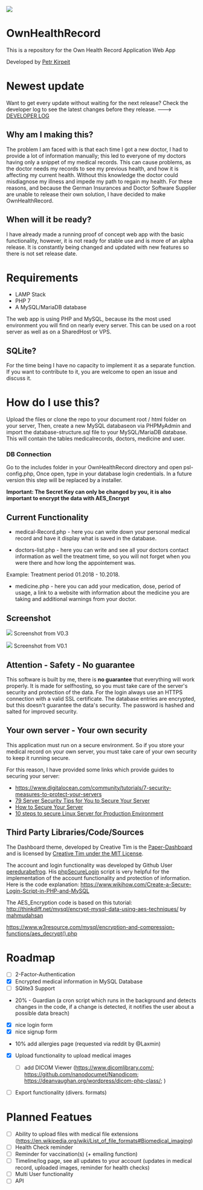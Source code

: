 ![](images/ownhealthrecord_logo.png)

# OwnHealthRecord
This is a repository for the Own Health Record Application Web App

Developed by <a href="https://github.com/petrk94" target="_blank">Petr Kirpeit</a>

# Newest update
Want to get every update without waiting for the next release?
Check the developer log to see the latest changes before they release. 
---> <a href="DeveloperLog.md" target="_blank">DEVELOPER LOG</a>

## Why am I making this?
The problem I am faced with is that each time I got a new doctor, I had to provide a lot of information manually; this led to everyone of my doctors having only a snippet of my medical records.
This can cause problems, as the doctor needs my records to see my previous health, and how it is affecting my current health. Without this knowledge the doctor could misdiagnose my illness and impede my path to regain my health.
For these reasons, and because the German Insurances and Doctor Software Supplier are unable to release their own solution, I have decided to make OwnHealthRecord.

## When will it be ready?
I have already made a running proof of concept web app with the basic functionality, however, it is not ready for stable use and is more of an alpha release. It is constantly being changed and updated with new features so there is not set release date.

# Requirements
* LAMP Stack
* PHP 7
* A MySQL/MariaDB database

The web app is using PHP and MySQL, because its the most used environment you will find on nearly every server. This can be used on a root server as well as on a SharedHost or VPS.

## SQLite?
For the time being I have no capacity to implement it as a separate function. If you want to contribute to it, you are welcome to open an issue and discuss it.

# How do I use this?
Upload the files or clone the repo to your document root / html folder on your server, 
Then, create a new MySQL databaseon via PHPMyAdmin and import the database-structure.sql file to your MySQL/MariaDB database. This will contain the tables medicalrecords, doctors, medicine and user.

### DB Connection
Go to the includes folder in your OwnHealthRecord directory and open psl-config.php, Once open, type in your database login credentials. In a future version this step will be replaced by a installer.

**Important: The Secret Key can only be changed by you, it is also important to encrypt the data with AES_Encrypt** 

## Current Functionality
* medical-Record.php - here you can write down your personal medical record and have it display what is saved in the database.

* doctors-list.php - here you can write and see all your doctors contact information as well the treatment time, so you will not forget when you were there and how long the appointement was. 

Example:
Treatment period 01.2018 - 10.2018.
  
* medicine.php - here you can add your medication, dose, period of usage, a link to a website with information about the medicine you are taking and additional warnings from your doctor.


## Screenshot
![](images/ownhealthrecord_medrecord%20v0.3.png)
Screenshot from V0.3

![](images/ownhealthrecord_medrecord_dashboard.png)
Screenshot from V0.1

## Attention - Safety - No guarantee
This software is built by me, there is **no guarantee** that everything will work properly. It is made for selfhosting, so you must take care of the server's security and protection of the data. For the login always use an HTTPS connection with a valid SSL certificate. The database entries are encrypted, but this doesn't guarantee the data's security. The password is hashed and salted for improved security.

## Your own server - Your own security
This application must run on a secure environment. So if you store your medical record on your own server, you must take care of your own security to keep it running secure.

For this reason, I have provided some links which provide guides to securing your server:

* https://www.digitalocean.com/community/tutorials/7-security-measures-to-protect-your-servers
* <a href="https://www.rackaid.com/blog/server-security-tips/" target="_blank">79 Server Security Tips for You to Secure Your Server</a>
* <a href="https://www.linode.com/docs/security/securing-your-server/" target="_blank">How to Secure Your Server</a>
* <a href="https://medium.com/viithiisys/10-steps-to-secure-linux-server-for-production-environment-a135109a57c5" target="_blank">10 steps to secure Linux Server for Production Environment</a>

## Third Party Libraries/Code/Sources

The Dashboard theme, developed by Creative Tim is the <a href="https://github.com/creativetimofficial/paper-dashboard" target="_blank">Paper-Dashboard</a> and is licensed by <a href="https://www.creative-tim.com/license/" target="_blank">Creative Tim under the MIT License</a>.

The account and login functionality was developed by Github User <a href="https://github.com/peredurabefrog" target="_blank">peredurabefrog</a>.
His <a href="https://github.com/peredurabefrog/phpSecureLogin" target="_blank">phpSecureLogin</a> script is very helpful for the implementation of the account functionality and protection of information. 
Here is the code explanation: https://www.wikihow.com/Create-a-Secure-Login-Script-in-PHP-and-MySQL

The AES_Encryption code is based on this tutorial:
http://thinkdiff.net/mysql/encrypt-mysql-data-using-aes-techniques/ by <a href="https://github.com/mahmudahsan" target="_blank">mahmudahsan</a>

https://www.w3resource.com/mysql/encryption-and-compression-functions/aes_decrypt().php
# Roadmap
- [ ] 2-Factor-Authentication
- [x] Encrypted medical information in MySQL Database
- [ ] SQlite3 Support
- 20% - Guardian (a cron script which runs in the background and detects changes in the code, if a change is detected, it notifies the user about a possible data breach)
- [x] nice login form
- [x] nice signup form
- 10% add allergies page (requested via reddit by @Laxmin)
- [x] Upload functionality to upload medical images

  - [ ] add DICOM Viewer (https://www.dicomlibrary.com/; https://github.com/nanodocumet/Nanodicom; https://deanvaughan.org/wordpress/dicom-php-class/; )
- [ ] Export functionality (divers. formats)


# Planned Featues
- [ ] Ability to upload files with medical file extensions (https://en.wikipedia.org/wiki/List_of_file_formats#Biomedical_imaging)
- [ ] Health Check reminder
- [ ] Reminder for vaccination(s) (+ emailing function)
- [ ] Timeline/log page, see all updates to your account (updates in medical record, uploaded images, reminder for health checks)
- [ ] Multi User functionality
- [ ] API 
